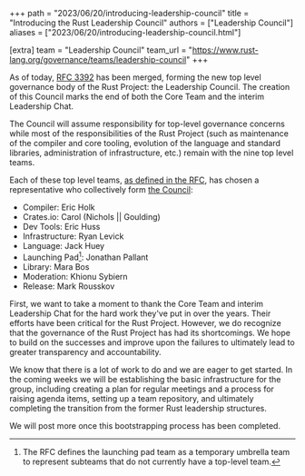+++
path = "2023/06/20/introducing-leadership-council"
title = "Introducing the Rust Leadership Council"
authors = ["Leadership Council"]
aliases = ["2023/06/20/introducing-leadership-council.html"]

[extra]
team = "Leadership Council"
team_url = "https://www.rust-lang.org/governance/teams/leadership-council"
+++

As of today, [RFC 3392] has been merged, forming the new top level governance body of the Rust Project: the Leadership Council. The creation of this Council marks the end of both the Core Team and the interim Leadership Chat.

The Council will assume responsibility for top-level governance concerns while most of the responsibilities of the Rust Project (such as maintenance of the compiler and core tooling, evolution of the language and standard libraries, administration of infrastructure, etc.) remain with the nine top level teams.

Each of these top level teams, [as defined in the RFC](https://rust-lang.github.io/rfcs/3392-leadership-council.html#initial-list-of-top-level-teams), has chosen a representative who collectively form [the Council](https://www.rust-lang.org/governance/teams/leadership-council):
- Compiler: Eric Holk
- Crates.io: Carol (Nichols || Goulding)
- Dev Tools: Eric Huss
- Infrastructure: Ryan Levick
- Language: Jack Huey
- Launching Pad[^1]: Jonathan Pallant
- Library: Mara Bos
- Moderation: Khionu Sybiern
- Release: Mark Rousskov

First, we want to take a moment to thank the Core Team and interim Leadership Chat for the hard work they've put in over the years. Their efforts have been critical for the Rust Project. However, we do recognize that the governance of the Rust Project has had its shortcomings. We hope to build on the successes and improve upon the failures to ultimately lead to greater transparency and accountability.

We know that there is a lot of work to do and we are eager to get started. In the coming weeks we will be establishing the basic infrastructure for the group, including creating a plan for regular meetings and a process for raising agenda items, setting up a team repository, and ultimately completing the transition from the former Rust leadership structures.

We will post more once this bootstrapping process has been completed.

[^1]: The RFC defines the launching pad team as a temporary umbrella team to represent subteams that do not currently have a top-level team.

[RFC 3392]: https://github.com/rust-lang/rfcs/pull/3392
